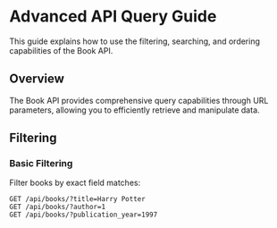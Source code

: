 # Advanced API Query Guide

This guide explains how to use the filtering, searching, and ordering capabilities of the Book API.

## Overview

The Book API provides comprehensive query capabilities through URL parameters, allowing you to efficiently retrieve and manipulate data.

## Filtering

### Basic Filtering

Filter books by exact field matches:

```http
GET /api/books/?title=Harry Potter
GET /api/books/?author=1
GET /api/books/?publication_year=1997